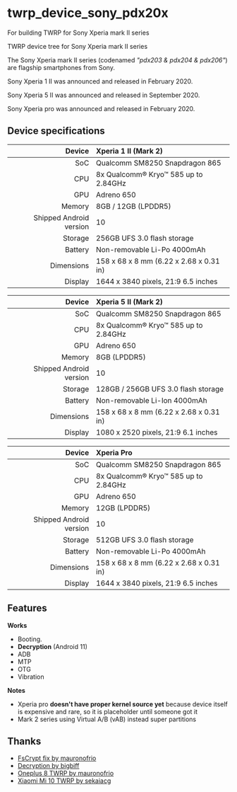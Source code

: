 # twrp_device_sony_pdx20x

For building TWRP for Sony Xperia mark II series

TWRP device tree for Sony Xperia mark II series

The Sony Xperia mark II series (codenamed _"pdx203 & pdx204 & pdx206"_) are flagship smartphones from Sony.

Sony Xperia 1 II was announced and released in February 2020.

Sony Xperia 5 II was announced and released in September 2020.

Sony Xperia pro was announced and released in February 2020.

## Device specifications

|                  Device | Xperia 1 II (Mark 2)                    |
| ----------------------: | :-------------------------------------- |
|                     SoC | Qualcomm SM8250 Snapdragon 865          |
|                     CPU | 8x Qualcomm® Kryo™ 585 up to 2.84GHz    |
|                     GPU | Adreno 650                              |
|                  Memory | 8GB / 12GB (LPDDR5)                     |
| Shipped Android version | 10                                      |
|                 Storage | 256GB UFS 3.0 flash storage             |
|                 Battery | Non-removable Li-Po 4000mAh             |
|              Dimensions | 158 x 68 x 8 mm (6.22 x 2.68 x 0.31 in) |
|                 Display | 1644 x 3840 pixels, 21:9 6.5 inches     |

|                  Device | Xperia 5 II (Mark 2)                    |
| ----------------------: | :-------------------------------------- |
|                     SoC | Qualcomm SM8250 Snapdragon 865          |
|                     CPU | 8x Qualcomm® Kryo™ 585 up to 2.84GHz    |
|                     GPU | Adreno 650                              |
|                  Memory | 8GB (LPDDR5)                            |
| Shipped Android version | 10                                      |
|                 Storage | 128GB / 256GB UFS 3.0 flash storage     |
|                 Battery | Non-removable Li-Ion 4000mAh            |
|              Dimensions | 158 x 68 x 8 mm (6.22 x 2.68 x 0.31 in) |
|                 Display | 1080 x 2520 pixels, 21:9 6.1 inches     |

|                  Device | Xperia Pro                              |
| ----------------------: | :-------------------------------------- |
|                     SoC | Qualcomm SM8250 Snapdragon 865          |
|                     CPU | 8x Qualcomm® Kryo™ 585 up to 2.84GHz    |
|                     GPU | Adreno 650                              |
|                  Memory | 12GB (LPDDR5)                           |
| Shipped Android version | 10                                      |
|                 Storage | 512GB UFS 3.0 flash storage             |
|                 Battery | Non-removable Li-Po 4000mAh             |
|              Dimensions | 158 x 68 x 8 mm (6.22 x 2.68 x 0.31 in) |
|                 Display | 1644 x 3840 pixels, 21:9 6.5 inches     |

## Features

**Works**

- Booting.
- **Decryption** (Android 11)
- ADB
- MTP
- OTG
- Vibration

**Notes**

- Xperia pro **doesn't have proper kernel source yet** because device itself is expensive and rare, so it is placeholder until someone got it
- Mark 2 series using Virtual A/B (vAB) instead super partitions

## Thanks

- [FsCrypt fix by mauronofrio](https://github.com/mauronofrio/android_bootable_recovery)
- [Decryption by bigbiff](https://github.com/bigbiff/android_bootable_recovery)
- [Oneplus 8 TWRP by mauronofrio](https://github.com/mauronofrio/android_device_oneplus_instantnoodle_TWRP)
- [Xiaomi Mi 10 TWRP by sekaiacg](https://github.com/sekaiacg/android_device_xiaomi_umi_TWRP)
